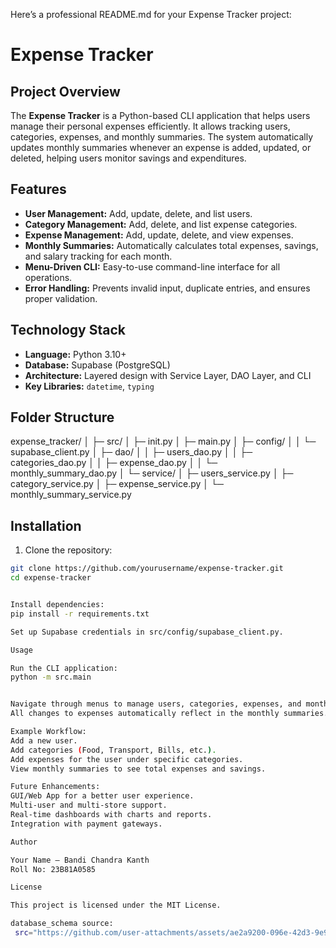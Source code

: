 Here’s a professional README.md for your Expense Tracker project:

# Expense Tracker

## Project Overview
The **Expense Tracker** is a Python-based CLI application that helps users manage their personal expenses efficiently. It allows tracking users, categories, expenses, and monthly summaries. The system automatically updates monthly summaries whenever an expense is added, updated, or deleted, helping users monitor savings and expenditures.

## Features
- **User Management:** Add, update, delete, and list users.
- **Category Management:** Add, delete, and list expense categories.
- **Expense Management:** Add, update, delete, and view expenses.
- **Monthly Summaries:** Automatically calculates total expenses, savings, and salary tracking for each month.
- **Menu-Driven CLI:** Easy-to-use command-line interface for all operations.
- **Error Handling:** Prevents invalid input, duplicate entries, and ensures proper validation.

## Technology Stack
- **Language:** Python 3.10+
- **Database:** Supabase (PostgreSQL)
- **Architecture:** Layered design with Service Layer, DAO Layer, and CLI
- **Key Libraries:** `datetime`, `typing`

## Folder Structure


expense_tracker/
│
├─ src/
│ ├─ init.py
│ ├─ main.py
│ ├─ config/
│ │ └─ supabase_client.py
│ ├─ dao/
│ │ ├─ users_dao.py
│ │ ├─ categories_dao.py
│ │ ├─ expense_dao.py
│ │ └─ monthly_summary_dao.py
│ └─ service/
│ ├─ users_service.py
│ ├─ category_service.py
│ ├─ expense_service.py
│ └─ monthly_summary_service.py


## Installation
1. Clone the repository:
```bash
git clone https://github.com/yourusername/expense-tracker.git
cd expense-tracker


Install dependencies:
pip install -r requirements.txt

Set up Supabase credentials in src/config/supabase_client.py.

Usage

Run the CLI application:
python -m src.main


Navigate through menus to manage users, categories, expenses, and monthly summaries.
All changes to expenses automatically reflect in the monthly summaries.

Example Workflow:
Add a new user.
Add categories (Food, Transport, Bills, etc.).
Add expenses for the user under specific categories.
View monthly summaries to see total expenses and savings.

Future Enhancements:
GUI/Web App for a better user experience.
Multi-user and multi-store support.
Real-time dashboards with charts and reports.
Integration with payment gateways.

Author

Your Name – Bandi Chandra Kanth
Roll No: 23B81A0585

License

This project is licensed under the MIT License.

database_schema source:
 src="https://github.com/user-attachments/assets/ae2a9200-096e-42d3-9e9f-9d99199b4989" 

